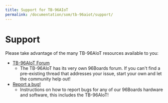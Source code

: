 ```yaml
---
title: Support for TB-96AIoT
permalink: /documentation/som/tb-96aiot/support/
---
```

# Support

Please take advantage of the many TB-96AIoT resources available to you:

- [TB-96AIoT Forum](https://discuss.96boards.org/c/products/tb-96aiot)
   - The TB-96AIoT has its very own 96Boards forum. If you can't find a pre-existing thread that addresses your issue, start your own and let the community help out!
- [Report a bug!](../../../Extras/Report_a_bug.md)
   - Instructions on how to report bugs for any of our 96Boards hardware and software, this includes the TB-96AIoT!